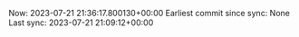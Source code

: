 Now: 2023-07-21 21:36:17.800130+00:00 Earliest commit since sync: None Last sync: 2023-07-21 21:09:12+00:00

